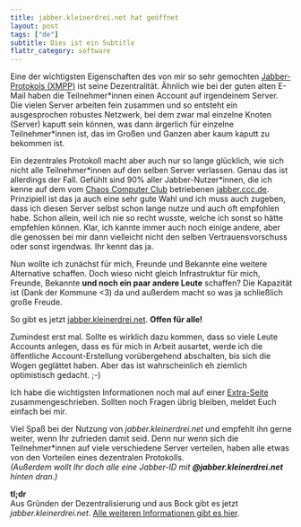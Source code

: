 ```yaml
---
title: jabber.kleinerdrei.net hat geöffnet
layout: post
tags: ["de"]
subtitle: Dies ist ein Subtitle
flattr_category: software
---
```

Eine der wichtigsten Eigenschaften des von mir so sehr gemochten [Jabber-Protokols (XMPP)](https://de.wikipedia.org/wiki/Extensible_Messaging_and_Presence_Protocol) ist seine Dezentralität. Ähnlich wie bei der guten alten E-Mail haben die Teilnehmer\*innen einen Account auf irgendeinem Server. Die vielen Server arbeiten fein zusammen und so entsteht ein ausgesprochen robustes Netzwerk, bei dem zwar mal einzelne Knoten (Server) kaputt sein können, was dann ärgerlich für einzelne Teilnehmer\*innen ist, das im Großen und Ganzen aber kaum kaputt zu bekommen ist.

Ein dezentrales Protokoll macht aber auch nur so lange glücklich, wie sich nicht alle Teilnehmer\*innen auf den selben Server verlassen. Genau das ist allerdings der Fall. Gefühlt sind 90% aller Jabber-Nutzer\*innen, die ich kenne auf dem vom [Chaos Computer Club](https://ccc.de/) betriebenen [jabber.ccc.de](http://web.jabber.ccc.de/). Prinzipiell ist das ja auch eine sehr gute Wahl und ich muss auch zugeben, dass ich diesen Server selbst schon lange nutze und auch oft empfohlen habe. Schon allein, weil ich nie so recht wusste, welche ich sonst so hätte empfehlen können. Klar, ich kannte immer auch noch einige andere, aber die genossen bei mir dann vielleicht nicht den selben Vertrauensvorschuss oder sonst irgendwas. Ihr kennt das ja.

Nun wollte ich zunächst für mich, Freunde und Bekannte eine weitere Alternative schaffen. Doch wieso nicht gleich Infrastruktur für mich, Freunde, Bekannte **und noch ein paar andere Leute** schaffen? Die Kapazität ist (Dank der Kommune <span class="red-ish">&lt;3</span>) da und außerdem macht so was ja schließlich große Freude.

So gibt es jetzt [jabber.kleinerdrei.net](/jabber). **Offen für alle!**

Zumindest erst mal. Sollte es wirklich dazu kommen, dass so viele Leute Accounts anlegen, dass es für mich in Arbeit ausartet, werde ich die öffentliche Account-Erstellung vorübergehend abschalten, bis sich die Wogen geglättet haben. Aber das ist wahrscheinlich eh ziemlich optimistisch gedacht. ;-)

Ich habe die wichtigsten Informationen noch mal auf einer [Extra-Seite](/jabber) zusammengeschrieben. Sollten noch Fragen übrig bleiben, meldet Euch einfach bei mir.

Viel Spaß bei der Nutzung von *jabber.kleinerdrei.net* und empfehlt ihn gerne weiter, wenn Ihr zufrieden damit seid. Denn nur wenn sich die Teilnehmer\*innen auf viele verschiedene Server verteilen, haben alle etwas von den Vorteilen eines dezentralen Protokolls.  
*(Außerdem wollt Ihr doch alle eine Jabber-ID mit **@jabber.kleinerdrei.net** hinten dran.)*

**tl;dr**  
Aus Gründen der Dezentralisierung und aus Bock gibt es jetzt *jabber.kleinerdrei.net*. [Alle weiteren Informationen gibt es hier](/jabber).
